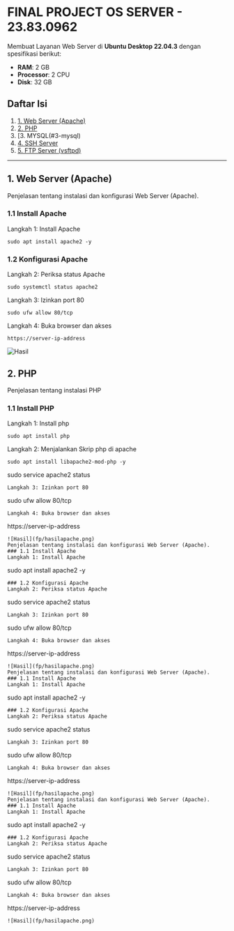 # FINAL PROJECT OS SERVER - 23.83.0962

Membuat Layanan Web Server di **Ubuntu Desktop 22.04.3** dengan spesifikasi berikut:
- **RAM**: 2 GB  
- **Processor**: 2 CPU  
- **Disk**: 32 GB

## Daftar Isi
1. [1. Web Server (Apache)](#1-web-server-apache)
2. [2. PHP](#2-php)
3. [3. MYSQL(#3-mysql)
4. [4. SSH Server](#4-ssh-server)
5. [5. FTP Server (vsftpd)](#5-ftp-server-vsftpd)
   

---

## 1. Web Server (Apache)
Penjelasan tentang instalasi dan konfigurasi Web Server (Apache).
### 1.1 Install Apache
Langkah 1: Install Apache
```
sudo apt install apache2 -y
```
### 1.2 Konfigurasi Apache
Langkah 2: Periksa status Apache
```
sudo systemctl status apache2
```
Langkah 3: Izinkan port 80 
```
sudo ufw allow 80/tcp
```
Langkah 4: Buka browser dan akses 
```
https://server-ip-address
```
![Hasil](fp/hasilapache.png)
## 2. PHP
Penjelasan tentang instalasi PHP
### 1.1 Install PHP
Langkah 1: Install php
```
sudo apt install php
```
Langkah 2: Menjalankan Skrip php di apache
```
sudo apt install libapache2-mod-php -y
```
sudo service apache2 status
```
Langkah 3: Izinkan port 80 
```
sudo ufw allow 80/tcp
```
Langkah 4: Buka browser dan akses 
```
https://server-ip-address
```
![Hasil](fp/hasilapache.png)
Penjelasan tentang instalasi dan konfigurasi Web Server (Apache).
### 1.1 Install Apache
Langkah 1: Install Apache
```
sudo apt install apache2 -y
```
### 1.2 Konfigurasi Apache
Langkah 2: Periksa status Apache
```
sudo service apache2 status
```
Langkah 3: Izinkan port 80 
```
sudo ufw allow 80/tcp
```
Langkah 4: Buka browser dan akses 
```
https://server-ip-address
```
![Hasil](fp/hasilapache.png)
Penjelasan tentang instalasi dan konfigurasi Web Server (Apache).
### 1.1 Install Apache
Langkah 1: Install Apache
```
sudo apt install apache2 -y
```
### 1.2 Konfigurasi Apache
Langkah 2: Periksa status Apache
```
sudo service apache2 status
```
Langkah 3: Izinkan port 80 
```
sudo ufw allow 80/tcp
```
Langkah 4: Buka browser dan akses 
```
https://server-ip-address
```
![Hasil](fp/hasilapache.png)
Penjelasan tentang instalasi dan konfigurasi Web Server (Apache).
### 1.1 Install Apache
Langkah 1: Install Apache
```
sudo apt install apache2 -y
```
### 1.2 Konfigurasi Apache
Langkah 2: Periksa status Apache
```
sudo service apache2 status
```
Langkah 3: Izinkan port 80 
```
sudo ufw allow 80/tcp
```
Langkah 4: Buka browser dan akses 
```
https://server-ip-address
```
![Hasil](fp/hasilapache.png)
